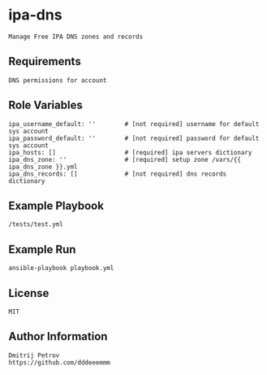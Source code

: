 ipa-dns
=========

    Manage Free IPA DNS zones and records

Requirements
------------

    DNS permissions for account

Role Variables
--------------

    ipa_username_default: ''        # [not required] username for default sys account
    ipa_password_default: ''        # [not required] password for default sys account
    ipa_hosts: []                   # [required] ipa servers dictionary
    ipa_dns_zone: ''                # [required] setup zone /vars/{{ ipa_dns_zone }}.yml
    ipa_dns_records: []             # [not required] dns records dictionary


Example Playbook
----------------

    /tests/test.yml

Example Run
----------------

    ansible-playbook playbook.yml

License
-------

    MIT

Author Information
------------------

    Dmitrij Petrov
    https://github.com/dddeeemmm
